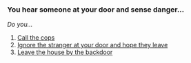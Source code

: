 ### You hear someone at your door and sense danger...  

_Do you..._

1. [Call the cops](situations/call-cops.md)
2. [Ignore the stranger at your door and hope they leave](situations/man-enters.md)
3. [Leave the house by the backdoor](situations/leave-house.md)